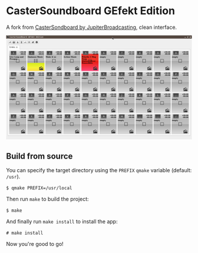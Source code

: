 # CasterSoundboard GEfekt Edition

A fork from [CasterSondboard by JupiterBroadcasting](https://github.com/JupiterBroadcasting/CasterSoundboard), clean interface.


![full screen](screenshots/20190210132502.png)

## Build from source

You can specify the target directory using the `PREFIX` `qmake` variable (default: `/usr`).

```
$ qmake PREFIX=/usr/local
```

Then run `make` to build the project:

```
$ make
```

And finally run `make install` to install the app:

```
# make install
```

Now you're good to go!

